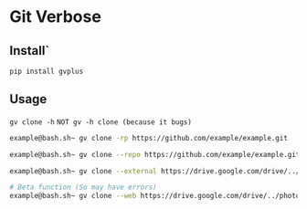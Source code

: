 # Git Verbose
## Install`

``pip install gvplus`` 

## Usage
``gv clone -h``
``NOT gv -h clone (because it bugs)``


```bash
example@bash.sh~ gv clone -rp https://github.com/example/example.git
``` 

```bash
example@bash.sh~ gv clone --repo https://github.com/example/example.git
```

```bash
example@bash.sh~ gv clone --external https://drive.google.com/drive/../example.git
```

```bash
# Beta function (So may have errors)
example@bash.sh~ gv clone --web https://drive.google.com/drive/../photo.png
```